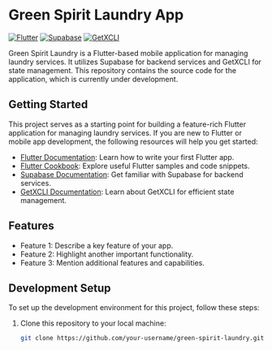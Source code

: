 # Green Spirit Laundry App

[![Flutter](https://img.shields.io/badge/Flutter-2.5.0-blue.svg)](https://flutter.dev/)
[![Supabase](https://img.shields.io/badge/Supabase-Latest-brightgreen.svg)](https://supabase.io/)
[![GetXCLI](https://img.shields.io/badge/GetXCLI-3.0.6-blueviolet.svg)](https://pub.dev/packages/get_cli)

Green Spirit Laundry is a Flutter-based mobile application for managing laundry services. It
utilizes Supabase for backend services and GetXCLI for state management. This repository contains
the source code for the application, which is currently under development.

## Getting Started

This project serves as a starting point for building a feature-rich Flutter application for managing
laundry services. If you are new to Flutter or mobile app development, the following resources will
help you get started:

- [Flutter Documentation](https://docs.flutter.dev/get-started/codelab): Learn how to write your
  first Flutter app.
- [Flutter Cookbook](https://docs.flutter.dev/cookbook): Explore useful Flutter samples and code
  snippets.
- [Supabase Documentation](https://supabase.io/docs): Get familiar with Supabase for backend
  services.
- [GetXCLI Documentation](https://pub.dev/packages/get_cli): Learn about GetXCLI for efficient state
  management.

## Features

- Feature 1: Describe a key feature of your app.
- Feature 2: Highlight another important functionality.
- Feature 3: Mention additional features and capabilities.

## Development Setup

To set up the development environment for this project, follow these steps:

1. Clone this repository to your local machine:
   
   ```bash
   git clone https://github.com/your-username/green-spirit-laundry.git
